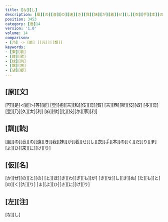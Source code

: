 ```yaml
---
title: [な][し]
description: [風][の][音][の][遠][き][我][妹][が][着][せ][し][衣][手][本][の][く][だ][り][ま][よ][ひ][来][に][け][り]
position: 3453
category: [巻]14
version: '1.0'
volume: 14
comparison:
- [乃] -> [能] [[元]][[類]]
keywords:
- [東][歌]
- [雑][歌]
- [枕][詞]
- [羈][旅]
- [望][郷]
---
```


## [原][文]

[可][是]<[能]>[等][能] [登][抱][吉][和][伎][母][賀] [吉][西][斯][伎][奴] [多][母][登][乃][久][太][利] [麻][欲][比][伎][尓][家][利]

## [訓][読]

[風][の][音][の][遠][き][我][妹][が][着][せ][し][衣][手][本][の][く][だ][り][ま][よ][ひ][来][に][け][り]

## [仮][名]

[か][ぜ][の][と][の] [と][ほ][き][わ][ぎ][も][が] [き][せ][し][き][ぬ] [た][も][と][の][く][だ][り] [ま][よ][ひ][き][に][け][り]

## [左][注]

[な][し]
